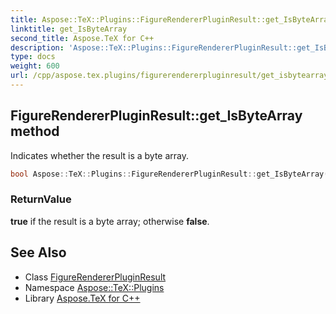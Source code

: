 ```yaml
---
title: Aspose::TeX::Plugins::FigureRendererPluginResult::get_IsByteArray method
linktitle: get_IsByteArray
second_title: Aspose.TeX for C++
description: 'Aspose::TeX::Plugins::FigureRendererPluginResult::get_IsByteArray method. Indicates whether the result is a byte array in C++.'
type: docs
weight: 600
url: /cpp/aspose.tex.plugins/figurerendererpluginresult/get_isbytearray/
---
```

## FigureRendererPluginResult::get_IsByteArray method


Indicates whether the result is a byte array.

```cpp
bool Aspose::TeX::Plugins::FigureRendererPluginResult::get_IsByteArray() override
```


### ReturnValue

**true** if the result is a byte array; otherwise **false**.

## See Also

* Class [FigureRendererPluginResult](../)
* Namespace [Aspose::TeX::Plugins](../../)
* Library [Aspose.TeX for C++](../../../)
